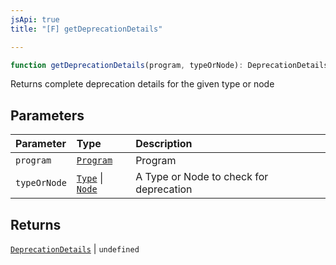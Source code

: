 ```yaml
---
jsApi: true
title: "[F] getDeprecationDetails"

---
```

```ts
function getDeprecationDetails(program, typeOrNode): DeprecationDetails | undefined
```

Returns complete deprecation details for the given type or node

## Parameters

| Parameter | Type | Description |
| :------ | :------ | :------ |
| `program` | [`Program`](../interfaces/Program.md) | Program |
| `typeOrNode` | [`Type`](../type-aliases/Type.md) \| [`Node`](../type-aliases/Node.md) | A Type or Node to check for deprecation |

## Returns

[`DeprecationDetails`](../interfaces/DeprecationDetails.md) \| `undefined`

